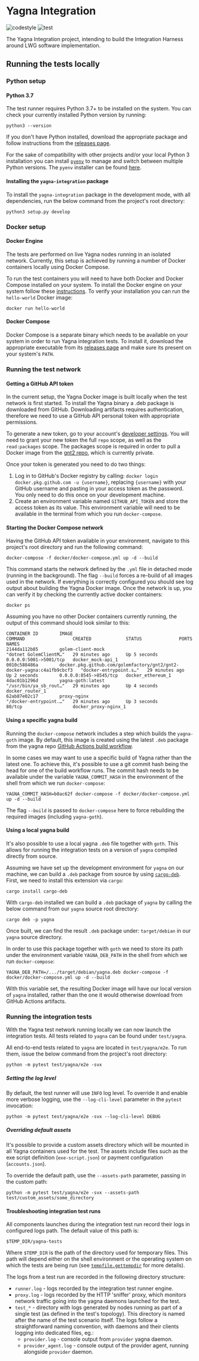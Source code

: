 # Yagna Integration

![codestyle](https://github.com/golemfactory/yagna-integration/workflows/codestyle/badge.svg?event=push)
![test](https://github.com/golemfactory/yagna-integration/workflows/test/badge.svg?event=push)

The Yagna Integration project, intending to build the Integration Harness around LWG software implementation.

## Running the tests locally

### Python setup

#### Python 3.7
The test runner requires Python 3.7+ to be installed on the system. You can check your currently installed Python version by running:
```
python3 --version
```

If you don't have Python installed, download the appropriate package and follow instructions from the [releases page](https://www.python.org/downloads/).

For the sake of compatibility with other projects and/or your local Python 3 installation you can install [`pyenv`](https://github.com/pyenv/pyenv) to manage and switch between multiple Python versions. The `pyenv` installer can be found [here](https://github.com/pyenv/pyenv-installer).

#### Installing the `yagna-integration` package
To install the `yagna-integration` package in the development mode, with all dependencies, run the below command from the project's root directory:
```
python3 setup.py develop
```

### Docker setup

#### Docker Engine
The tests are performed on live Yagna nodes running in an isolated network. Currently, this setup is achieved by running a number of Docker containers locally using Docker Compose.

To run the test containers you will need to have both Docker and Docker Compose installed on your system. To install the Docker engine on your system follow these [instructions](https://docs.docker.com/engine/install/). To verify your installation you can run the `hello-world` Docker image:
```
docker run hello-world
```

#### Docker Compose
Docker Compose is a separate binary which needs to be available on your system in order to run Yagna integration tests. To install it, download the appropriate executable from its [releases page](https://github.com/docker/compose/releases) and make sure its present on your system's `PATH`.

### Running the test network

#### Getting a GitHub API token
In the current setup, the Yagna Docker image is built locally when the test network is first started. To install the Yagna binary a .deb package is downloaded from GitHub. Downloading artifacts requires authentication, therefore we need to use a GitHub API personal token with appropriate permissions.

To generate a new token, go to your account's [developer settings](https://github.com/settings/tokens).
You will need to grant your new token the full `repo` scope, as well as the `read:packages` scope. The packages scope is required in order to pull a Docker image from the [gnt2 repo](https://github.com/golemfactory/gnt2), which is currently private.

Once your token is generated you need to do two things:
1. Log in to GitHub's Docker registry by calling: `docker login docker.pkg.github.com -u {username}`, replacing `{username}` with your GitHub username and pasting in your access token as the password. You only need to do this once on your development machine.
2. Create an environment variable named `GITHUB_API_TOKEN` and store the access token as its value. This environment variable will need to be available in the terminal from which you run `docker-compose`.

#### Starting the Docker Compose network
Having the GitHub API token available in your environment, navigate to this project's root directory and run the following command:
```
docker-compose -f docker/docker-compose.yml up -d --build
```

This command starts the network defined by the `.yml` file in detached mode (running in the background). The flag `--build` forces a re-build of all images used in the network. If everything is correctly configured you should see log output about building the Yagna Docker image. Once the network is up, you can verify it by checking the currently active docker containers:
```
docker ps
```

Assuming you have no other Docker containers currently running, the output of this command should look similar to this:
```
CONTAINER ID        IMAGE                                                                    COMMAND                  CREATED             STATUS              PORTS                    NAMES
2144da112b85        golem-client-mock                                                        "dotnet GolemClientM…"   29 minutes ago      Up 5 seconds        0.0.0.0:5001->5001/tcp   docker_mock-api_1
0010c588486a        docker.pkg.github.com/golemfactory/gnt2/gnt2-docker-yagna:c4a1fb9cbcf3   "docker-entrypoint.s…"   29 minutes ago      Up 2 seconds        0.0.0.0:8545->8545/tcp   docker_ethereum_1
4dac01b1296d        yagna-goth:latest                                                        "/usr/bin/ya_sb_rout…"   29 minutes ago      Up 4 seconds                                 docker_router_1
62ab87e02c17        proxy-nginx                                                              "/docker-entrypoint.…"   29 minutes ago      Up 3 seconds        80/tcp                   docker_proxy-nginx_1
```

#### Using a specific yagna build
Running the `docker-compose` network includes a step which builds the `yagna-goth` image. By default, this image is created using the latest `.deb` package from the yagna repo [GitHub Actions build workflow](https://github.com/golemfactory/yagna/actions?query=workflow%3A%22Build+.deb%22).

In some cases we may want to use a specific build of Yagna rather than the latest one. To achieve this, it's possible to use a git commit hash being the head for one of the build workflow runs. The commit hash needs to be available under the variable `YAGNA_COMMIT_HASH` in the environment of the shell from which we run `docker-compose`:
```
YAGNA_COMMIT_HASH=b0ac62f docker-compose -f docker/docker-compose.yml up -d --build
```

The flag `--build` is passed to `docker-compose` here to force rebuilding the required images (including `yagna-goth`).

#### Using a local yagna build
It's also possible to use a local yagna `.deb` file together with `goth`. This allows for running the integration tests on a version of `yagna` compiled directly from source.

Assuming we have set up the development environment for `yagna` on our machine, we can build a `.deb` package from source by using [`cargo-deb`](https://github.com/mmstick/cargo-deb). First, we need to install this extension via `cargo`:
```
cargo install cargo-deb
```

With `cargo-deb` installed we can build a `.deb` package of `yagna` by calling the below command from our `yagna` source root directory:
```
cargo deb -p yagna
```

Once built, we can find the result `.deb` package under: `target/debian` in our `yagna` source directory.

In order to use this package together with `goth` we need to store its path under the environment variable `YAGNA_DEB_PATH` in the shell from which we run `docker-compose`:
```
YAGNA_DEB_PATH=/.../target/debian/yagna.deb docker-compose -f docker/docker-compose.yml up -d --build
```

With this variable set, the resulting Docker image will have our local version of `yagna` installed, rather than the one it would otherwise download from GitHub Actions artifacts.

### Running the integration tests
With the Yagna test network running locally we can now launch the integration tests.
All tests related to `yagna` can be found under `test/yagna`.

All end-to-end tests related to `yagna` are located in `test/yagna/e2e`. To run them, issue the below command from the project's root directory:
```
python -m pytest test/yagna/e2e -svx
```

##### Setting the log level
By default, the test runner will use `INFO` log level. To override it and enable more verbose logging, use the `--log-cli-level` parameter in the `pytest` invocation:
```
python -m pytest test/yagna/e2e -svx --log-cli-level DEBUG
```

##### Overriding default assets
It's possible to provide a custom assets directory which will be mounted in all Yagna containers used for the test. The assets include files such as the exe script definition (`exe-script.json`) or payment configuration (`accounts.json`).

To override the default path, use the `--assets-path` parameter, passing in the custom path:
```
python -m pytest test/yagna/e2e -svx --assets-path test/custom_assets/some_directory
```

#### Troubleshooting integration test runs
All components launches during the integration test run record their logs in configured logs path. The default value of this path is:
```
$TEMP_DIR/yagna-tests
```

Where `$TEMP_DIR` is the path of the directory used for temporary files. This path will depend either on the shell environment or the operating system on which the tests are being run (see [`tempfile.gettempdir`](https://docs.python.org/3/library/tempfile.html) for more details).

The logs from a test run are recorded in the following directory structure:
- `runner.log` - logs recorded by the integration test runner engine.
- `proxy.log` - logs recorded by the HTTP 'sniffer' proxy, which monitors network traffic going into the yagna daemons launched for the test.
-  `test_*` - directory with logs generated by nodes running as part of a single test (as defined in the test's topology). This directory is named after the name of the test scenario itself.
 The logs follow a straightforward naming convention, with daemons and their clients logging into dedicated files, eg.:
   - `provider.log` - console output from `provider` yagna daemon.
   - `provider_agent.log` - console output of the provider agent, running alongside `provider` daemon.
